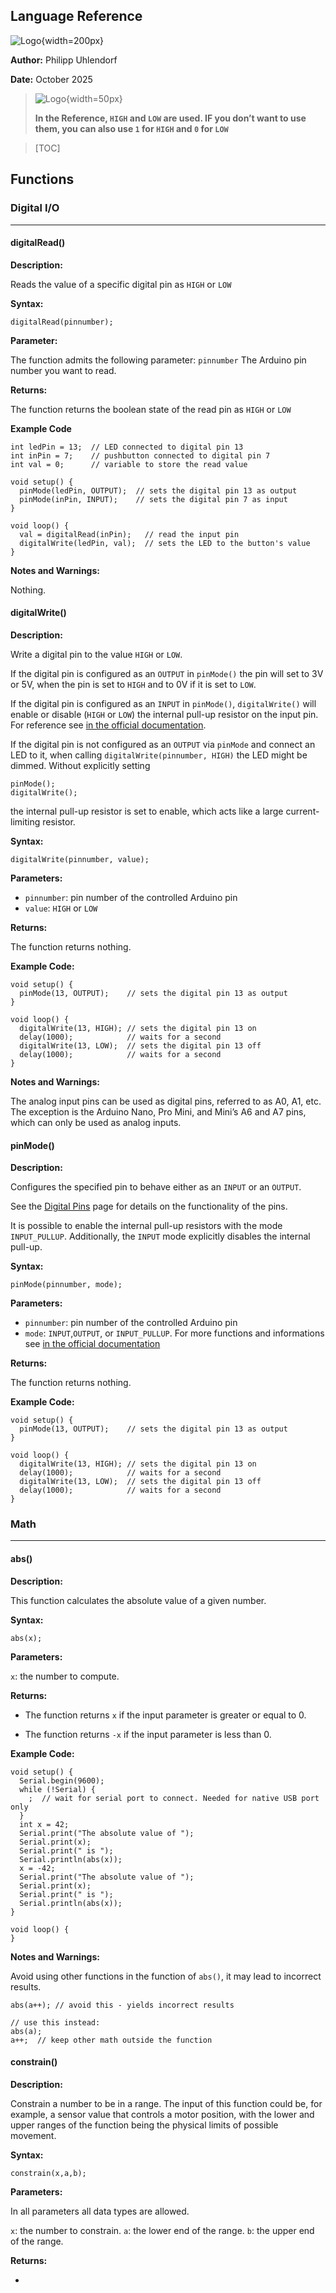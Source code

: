 <section class="titlepage">

# Language Reference

![Logo](../images/logo.png){width=200px}

**Author:** Philipp Uhlendorf

**Date:** October 2025

> ![Logo](../images/info.png){width=50px}
>
> **In the Reference, ``HIGH`` and ``LOW`` are used. IF you don’t want to use them, you can also use ``1`` for ``HIGH`` and ``0`` for ``LOW``**

</section>

>[TOC]
>
>

## Functions

### Digital I/O

---

#### digitalRead()

**Description:**

Reads the value of a specific digital pin as ``HIGH`` or ``LOW``

**Syntax:**

```arduino
digitalRead(pinnumber);
```

**Parameter:**

The function admits the following parameter:
``pinnumber``
The Arduino pin number you want to read.

**Returns:**

The function returns the boolean state of the read pin as ``HIGH`` or ``LOW``

**Example Code**

```arduino
int ledPin = 13;  // LED connected to digital pin 13
int inPin = 7;    // pushbutton connected to digital pin 7
int val = 0;      // variable to store the read value

void setup() {
  pinMode(ledPin, OUTPUT);  // sets the digital pin 13 as output
  pinMode(inPin, INPUT);    // sets the digital pin 7 as input
}

void loop() {
  val = digitalRead(inPin);   // read the input pin
  digitalWrite(ledPin, val);  // sets the LED to the button's value
}
```

**Notes and Warnings:**

Nothing.

#### digitalWrite()

**Description:**

Write a digital pin to the value ``HIGH`` or ``LOW``.

If the digital pin is configured as an ``OUTPUT`` in ``pinMode()`` the pin will set to 3V or 5V, when the pin is set to ``HIGH`` and to 0V if it is set to ``LOW``.

If the digital pin is configured as an ``INPUT`` in ``pinMode()``, ``digitalWrite()`` will enable or disable (``HIGH`` or ``LOW``) the internal pull-up resistor on the input pin. For reference see [in the official documentation](https://docs.arduino.cc/learn/microcontrollers/digital-pins/).

If the digital pin is not configured as an ``OUTPUT`` via ``pinMode`` and connect an LED to it, when calling ``digitalWrite(pinnumber, HIGH)`` the LED might be dimmed. Without explicitly setting

```arduino
pinMode();
digitalWrite();
```

the internal pull-up resistor is set to enable, which acts like a large current-limiting resistor.
 
**Syntax:**

```arduino
digitalWrite(pinnumber, value);
```

**Parameters:**

- ``pinnumber``: pin number of the controlled Arduino pin
- ``value``: ``HIGH`` or ``LOW``

**Returns:**

The function returns nothing.

**Example Code:**

```arduino
void setup() {
  pinMode(13, OUTPUT);    // sets the digital pin 13 as output
}

void loop() {
  digitalWrite(13, HIGH); // sets the digital pin 13 on
  delay(1000);            // waits for a second
  digitalWrite(13, LOW);  // sets the digital pin 13 off
  delay(1000);            // waits for a second
}
```

**Notes and Warnings:**

The analog input pins can be used as digital pins, referred to as A0, A1, etc. The exception is the Arduino Nano, Pro Mini, and Mini’s A6 and A7 pins, which can only be used as analog inputs.

#### pinMode()

**Description:**

Configures the specified pin to behave either as an ``INPUT`` or an ``OUTPUT``.

See the [Digital Pins](https://docs.arduino.cc/learn/microcontrollers/digital-pins/) page for details on the functionality of the pins.

It is possible to enable the internal pull-up resistors with the mode ``INPUT_PULLUP``. Additionally, the ``INPUT`` mode explicitly disables the internal pull-up.

**Syntax:**

```arduino
pinMode(pinnumber, mode);
```

**Parameters:**

- ``pinnumber``: pin number of the controlled Arduino pin
- ``mode``: ``INPUT``,``OUTPUT``, or ``INPUT_PULLUP``. For more functions and informations see [in the official documentation](https://docs.arduino.cc/learn/microcontrollers/digital-pins/)

**Returns:**

The function returns nothing.

**Example Code:**

```arduino
void setup() {
  pinMode(13, OUTPUT);    // sets the digital pin 13 as output
}

void loop() {
  digitalWrite(13, HIGH); // sets the digital pin 13 on
  delay(1000);            // waits for a second
  digitalWrite(13, LOW);  // sets the digital pin 13 off
  delay(1000);            // waits for a second
}
```

### Math

---

#### abs()

**Description:**

This function calculates the absolute value of a given number.

**Syntax:**

```arduino
abs(x);
```

**Parameters:**

``x``: the number to compute.

**Returns:**

- The function returns ``x`` if the input parameter is greater or equal to 0.

- The function returns ``-x`` if the input parameter is less than 0.

**Example Code:**

```arduino
void setup() {
  Serial.begin(9600);
  while (!Serial) {
    ;  // wait for serial port to connect. Needed for native USB port only
  }
  int x = 42;
  Serial.print("The absolute value of ");
  Serial.print(x);
  Serial.print(" is ");
  Serial.println(abs(x));
  x = -42;
  Serial.print("The absolute value of ");
  Serial.print(x);
  Serial.print(" is ");
  Serial.println(abs(x));
}

void loop() {
}
```

**Notes and Warnings:**

Avoid using other functions in the function of ``abs()``, it may lead to incorrect results.

```arduino
abs(a++); // avoid this - yields incorrect results

// use this instead:
abs(a);
a++;  // keep other math outside the function
```

#### constrain()

**Description:**

Constrain a number to be in a range. The input of this function could be, for example, a sensor value that controls a motor position, with the lower and upper ranges of the function being the physical limits of possible movement.

**Syntax:**

```arduino
constrain(x,a,b);
```

**Parameters:**

In all parameters all data types are allowed.

``x``: the number to constrain.
``a``: the lower end of the range.
``b``: the upper end of the range.

**Returns:**

- 
